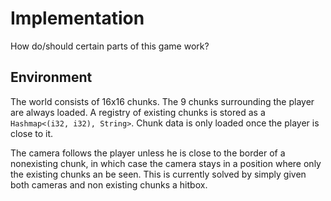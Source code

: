 # Implementation

How do/should certain parts of this game work?

## Environment

The world consists of 16x16 chunks.
The 9 chunks surrounding the player are always loaded.
A registry of existing chunks is stored as a `Hashmap<(i32, i32), String>`.
Chunk data is only loaded once the player is close to it. 

The camera follows the player unless he is close to the border of a nonexisting chunk, 
in which case the camera stays in a position where only the existing chunks an be seen.
This is currently solved by simply given both cameras and non existing chunks a hitbox.

